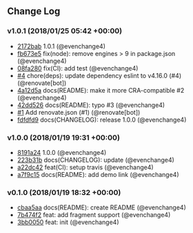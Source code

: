 ## Change Log

### v1.0.1 (2018/01/25 05:42 +00:00)

* [2172bab](https://github.com/evenchange4/graphql.macro/commit/2172bab14c120de3d1f83e33ee412ee184b2a955) 1.0.1 (@evenchange4)
* [fb673e5](https://github.com/evenchange4/graphql.macro/commit/fb673e5e1f362009dbc13cefa6ba0060cef8d080) fix(node): remove engines > 9 in package.json (@evenchange4)
* [08fa280](https://github.com/evenchange4/graphql.macro/commit/08fa2808f1c5b01d74a2b66c9ba120399fe18d88) fix(CI): add test (@evenchange4)
* [#4](https://github.com/evenchange4/graphql.macro/pull/4) chore(deps): update dependency eslint to v4.16.0 (#4) (@renovate[bot])
* [4a12d5a](https://github.com/evenchange4/graphql.macro/commit/4a12d5ae8c4ba21e64af34e00e626b4893f63282) docs(README): make it more CRA-compatible #2 (@evenchange4)
* [42dd526](https://github.com/evenchange4/graphql.macro/commit/42dd52687cb8c0eb81c22a2f99832a587fc9b93b) docs(README): typo #3 (@evenchange4)
* [#1](https://github.com/evenchange4/graphql.macro/pull/1) Add renovate.json (#1) (@renovate[bot])
* [fdfdfd9](https://github.com/evenchange4/graphql.macro/commit/fdfdfd919632fa12e70df23684ad72688f202427) docs(CHANGELOG): release 1.0.0 (@evenchange4)

### v1.0.0 (2018/01/19 19:31 +00:00)

* [8191a24](https://github.com/evenchange4/graphql.macro/commit/8191a243dfedbfff9970dcd95372326459e05c54) 1.0.0 (@evenchange4)
* [223b31b](https://github.com/evenchange4/graphql.macro/commit/223b31bf70777a149e786d02295e1e54b4a923a1) docs(CHANGELOG): update (@evenchange4)
* [a22dc42](https://github.com/evenchange4/graphql.macro/commit/a22dc42a87334a374493f22b1ccd8a09b45da660) feat(CI): setup travis (@evenchange4)
* [a7f9c15](https://github.com/evenchange4/graphql.macro/commit/a7f9c155fcb5224b7ac31468832560436612d67a) docs(README): add demo link (@evenchange4)

### v0.1.0 (2018/01/19 18:32 +00:00)

* [cbaa5aa](https://github.com/evenchange4/graphql.macro/commit/cbaa5aae57ae761519ea956fc877446abba22e64) docs(README): create README (@evenchange4)
* [7b474f2](https://github.com/evenchange4/graphql.macro/commit/7b474f2110c6645f6bb92c6ee699cf32eaecb2c9) feat: add fragment support (@evenchange4)
* [3bb0050](https://github.com/evenchange4/graphql.macro/commit/3bb00507565c360cd001ddf05fd85a9c55d064ef) feat: init (@evenchange4)
